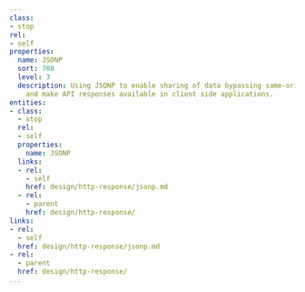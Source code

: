 ```yaml
---
class:
- stop
rel:
- self
properties:
  name: JSONP
  sort: 708
  level: 3
  description: Using JSONP to enable sharing of data bypassing same-origin policy,
    and make API responses available in client side applications.
entities:
- class:
  - stop
  rel:
  - self
  properties:
    name: JSONP
  links:
  - rel:
    - self
    href: design/http-response/jsonp.md
  - rel:
    - parent
    href: design/http-response/
links:
- rel:
  - self
  href: design/http-response/jsonp.md
- rel:
  - parent
  href: design/http-response/
...
```

